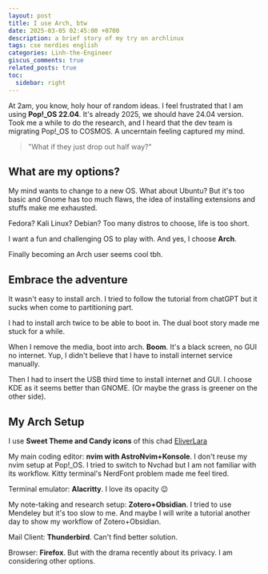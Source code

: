 ```yaml
---
layout: post
title: I use Arch, btw
date: 2025-03-05 02:45:00 +0700
description: a brief story of my try on archlinux
tags: cse nerdies english
categories: Linh-the-Engineer
giscus_comments: true
related_posts: true
toc:
  sidebar: right
---
```


At 2am, you know, holy hour of random ideas. I feel frustrated that I am using **Pop!_OS 22.04**. It's already 2025, we should have 24.04 version. Took me a while to do the research, and I heard that the dev team is migrating Pop!_OS to COSMOS. A uncerntain feeling captured my mind.

> "What if they just drop out half way?"

## What are my options?

My mind wants to change to a new OS. What about Ubuntu? But it's too basic and Gnome has too much flaws, the idea of installing extensions and stuffs make me exhausted.

Fedora? Kali Linux? Debian? Too many distros to choose, life is too short.

I want a fun and challenging OS to play with. And yes, I choose **Arch**.

Finally becoming an Arch user seems cool tbh.

## Embrace the adventure

It wasn't easy to install arch. I tried to follow the tutorial from chatGPT but it sucks when come to partitioning part.

I had to install arch twice to be able to boot in. The dual boot story made me stuck for a while.

When I remove the media, boot into arch. **Boom**. It's a black screen, no GUI no internet. Yup, I didn't believe that I have to install internet service manually.

Then I had to insert the USB third time to install internet and GUI. I choose KDE as it seems better than GNOME. (Or maybe the grass is greener on the other side).

## My Arch Setup

I use **Sweet Theme and Candy icons** of this chad [EliverLara](https://github.com/EliverLara)

My main coding editor: **nvim with AstroNvim+Konsole**. I don't reuse my nvim setup at Pop!_OS. I tried to switch to Nvchad but I am not familiar with its workflow. Kitty terminal's NerdFont problem made me feel tired.

Terminal emulator: **Alacritty**. I love its opacity :wink:

My note-taking and research setup: **Zotero+Obsidian**. I tried to use Mendeley but it's too slow to me. And maybe I will write a tutorial another day to show my workflow of Zotero+Obsidian.

Mail Client: **Thunderbird**. Can't find better solution.

Browser: **Firefox**. But with the drama recently about its privacy. I am considering other options.

